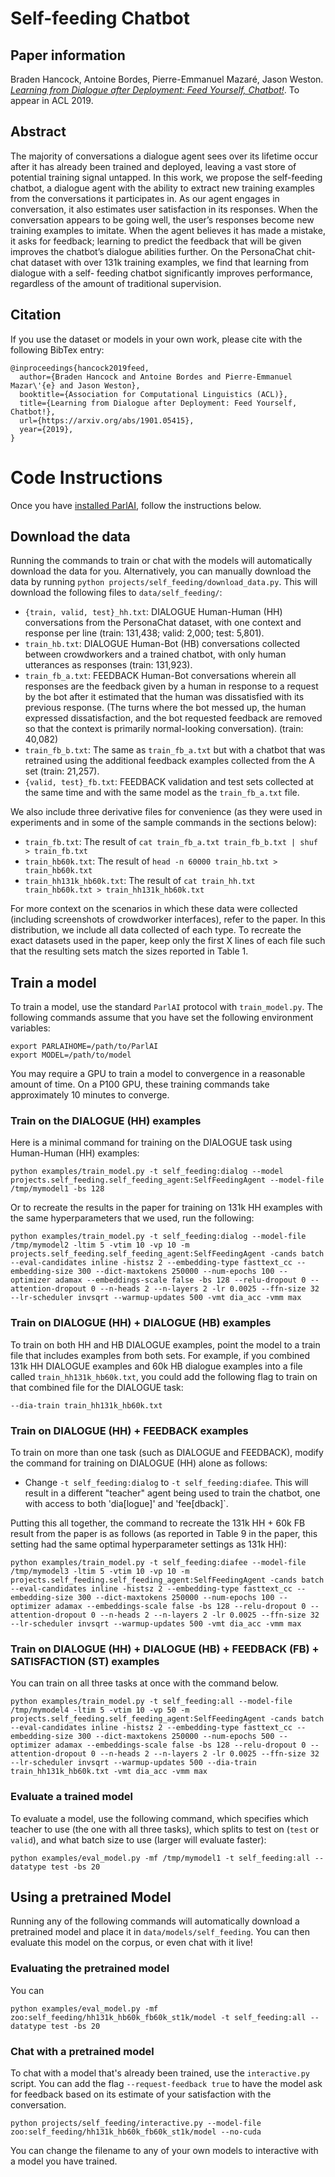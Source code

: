 # Self-feeding Chatbot

## Paper information
Braden Hancock, Antoine Bordes, Pierre-Emmanuel Mazaré, Jason Weston.
_[Learning from Dialogue after Deployment: Feed Yourself, Chatbot!](https://arxiv.org/abs/1901.05415)_.
To appear in ACL 2019.


## Abstract

The majority of conversations a dialogue agent sees over its lifetime occur after it has already been trained and deployed, leaving a vast store of potential training signal untapped.
In this work, we propose the self-feeding chatbot, a dialogue agent with the ability to extract new training examples from the conversations it participates in. As our agent engages in conversation, it also estimates user satisfaction in its responses.
When the conversation appears to be going well, the user’s responses become new training examples to imitate.
When the agent believes it has made a mistake, it asks for feedback; learning to predict the feedback that will be given improves the chatbot’s dialogue abilities further.
On the PersonaChat chit-chat dataset with over 131k training examples, we find that learning from dialogue with a self- feeding chatbot significantly improves performance, regardless of the amount of traditional supervision.

## Citation

If you use the dataset or models in your own work, please cite with the
following BibTex entry:

    @inproceedings{hancock2019feed,
      author={Braden Hancock and Antoine Bordes and Pierre-Emmanuel Mazar\'{e} and Jason Weston},
      booktitle={Association for Computational Linguistics (ACL)},
      title={Learning from Dialogue after Deployment: Feed Yourself, Chatbot!},
      url={https://arxiv.org/abs/1901.05415},
      year={2019},
    }

# Code Instructions

Once you have [installed ParlAI](https://github.com/facebookresearch/ParlAI/#installing-parlai), follow the instructions below.

## Download the data

Running the commands to train or chat with the models will automatically download the data for you.
Alternatively, you can manually download the data by running `python projects/self_feeding/download_data.py`. This will download the following files to `data/self_feeding/`:

- `{train, valid, test}_hh.txt`: DIALOGUE Human-Human (HH) conversations from the PersonaChat dataset, with one context and response per line (train: 131,438; valid: 2,000; test: 5,801).
- `train_hb.txt`: DIALOGUE Human-Bot (HB) conversations collected between crowdworkers and a trained chatbot, with only human utterances as responses (train: 131,923).
- `train_fb_a.txt`: FEEDBACK Human-Bot conversations wherein all responses are the feedback given by a human in response to a request by the bot after it estimated that the human was dissatisfied with its previous response. (The turns where the bot messed up, the human expressed dissatisfaction, and the bot requested feedback are removed so that the context is primarily normal-looking conversation). (train: 40,082)
- `train_fb_b.txt`: The same as `train_fb_a.txt` but with a chatbot that was retrained using the additional feedback examples collected from the A set (train: 21,257).
- `{valid, test}_fb.txt`: FEEDBACK validation and test sets collected at the same time and with the same model as the `train_fb_a.txt` file.

We also include three derivative files for convenience (as they were used in experiments and in some of the sample commands in the sections below):

- `train_fb.txt`: The result of `cat train_fb_a.txt train_fb_b.txt | shuf > train_fb.txt`
- `train_hb60k.txt`: The result of `head -n 60000 train_hb.txt > train_hb60k.txt`
- `train_hh131k_hb60k.txt`: The result of `cat train_hh.txt train_hb60k.txt > train_hh131k_hb60k.txt`

For more context on the scenarios in which these data were collected (including screenshots of crowdworker interfaces), refer to the paper.
In this distribution, we include all data collected of each type.
To recreate the exact datasets used in the paper, keep only the first X lines of each file such that the resulting sets match the sizes reported in Table 1.

## Train a model

To train a model, use the standard `ParlAI` protocol with `train_model.py`.
The following commands assume that you have set the following environment variables:

```
export PARLAIHOME=/path/to/ParlAI
export MODEL=/path/to/model
```

You may require a GPU to train a model to convergence in a reasonable amount of time.
On a P100 GPU, these training commands take approximately 10 minutes to converge.

### Train on the DIALOGUE (HH) examples
Here is a minimal command for training on the DIALOGUE task using Human-Human (HH) examples:

```
python examples/train_model.py -t self_feeding:dialog --model projects.self_feeding.self_feeding_agent:SelfFeedingAgent --model-file /tmp/mymodel1 -bs 128
```

Or to recreate the results in the paper for training on 131k HH examples with the same hyperparameters that we used, run the following:

```
python examples/train_model.py -t self_feeding:dialog --model-file /tmp/mymodel2 -ltim 5 -vtim 10 -vp 10 -m projects.self_feeding.self_feeding_agent:SelfFeedingAgent -cands batch --eval-candidates inline -histsz 2 --embedding-type fasttext_cc --embedding-size 300 --dict-maxtokens 250000 --num-epochs 100 --optimizer adamax --embeddings-scale false -bs 128 --relu-dropout 0 --attention-dropout 0 --n-heads 2 --n-layers 2 -lr 0.0025 --ffn-size 32 --lr-scheduler invsqrt --warmup-updates 500 -vmt dia_acc -vmm max
```

### Train on DIALOGUE (HH) + DIALOGUE (HB) examples

To train on both HH and HB DIALOGUE examples, point the model to a train file that includes examples from both sets. For example, if you combined 131k HH DIALOGUE examples and 60k HB dialogue examples into a file called `train_hh131k_hb60k.txt`, you could add the following flag to train on that combined file for the DIALOGUE task:

```
--dia-train train_hh131k_hb60k.txt
```

### Train on DIALOGUE (HH) + FEEDBACK examples

To train on more than one task (such as DIALOGUE and FEEDBACK), modify the command for training on DIALOGUE (HH) alone as follows:

- Change `-t self_feeding:dialog` to `-t self_feeding:diafee`. This will result in a different "teacher" agent being used to train the chatbot, one with access to both 'dia\[logue\]' and 'fee\[dback\]`.

Putting this all together, the command to recreate the 131k HH + 60k FB result from the paper is as follows (as reported in Table 9 in the paper, this setting had the same optimal hyperparameter settings as 131k HH):

```
python examples/train_model.py -t self_feeding:diafee --model-file /tmp/mymodel3 -ltim 5 -vtim 10 -vp 10 -m projects.self_feeding.self_feeding_agent:SelfFeedingAgent -cands batch --eval-candidates inline -histsz 2 --embedding-type fasttext_cc --embedding-size 300 --dict-maxtokens 250000 --num-epochs 100 --optimizer adamax --embeddings-scale false -bs 128 --relu-dropout 0 --attention-dropout 0 --n-heads 2 --n-layers 2 -lr 0.0025 --ffn-size 32 --lr-scheduler invsqrt --warmup-updates 500 -vmt dia_acc -vmm max
```

### Train on DIALOGUE (HH) + DIALOGUE (HB) + FEEDBACK (FB) + SATISFACTION (ST) examples
You can train on all three tasks at once with the command below.
```
python examples/train_model.py -t self_feeding:all --model-file /tmp/mymodel4 -ltim 5 -vtim 10 -vp 50 -m projects.self_feeding.self_feeding_agent:SelfFeedingAgent -cands batch --eval-candidates inline -histsz 2 --embedding-type fasttext_cc --embedding-size 300 --dict-maxtokens 250000 --num-epochs 500 --optimizer adamax --embeddings-scale false -bs 128 --relu-dropout 0 --attention-dropout 0 --n-heads 2 --n-layers 2 -lr 0.0025 --ffn-size 32 --lr-scheduler invsqrt --warmup-updates 500 --dia-train train_hh131k_hb60k.txt -vmt dia_acc -vmm max
```

### Evaluate a trained model
To evaluate a model, use the following command, which specifies which teacher to use (the one with all three tasks), which splits to test on (`test` or `valid`), and what batch size to use (larger will evaluate faster):
```
python examples/eval_model.py -mf /tmp/mymodel1 -t self_feeding:all --datatype test -bs 20
```


## Using a pretrained Model

Running any of the following commands will automatically download a pretrained model
and place it in `data/models/self_feeding`. You can then evaluate this model on the
corpus, or even chat with it live!

### Evaluating the pretrained model

You can

```
python examples/eval_model.py -mf zoo:self_feeding/hh131k_hb60k_fb60k_st1k/model -t self_feeding:all --datatype test -bs 20
```

### Chat with a pretrained model
To chat with a model that's already been trained, use the `interactive.py` script.
You can add the flag `--request-feedback true` to have the model ask for feedback based on its estimate of your satisfaction with the conversation.
```
python projects/self_feeding/interactive.py --model-file zoo:self_feeding/hh131k_hb60k_fb60k_st1k/model --no-cuda
```

You can change the filename to any of your own models to interactive with a
model you have trained.
